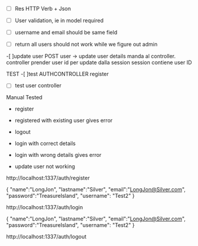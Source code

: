 -[ ] Res HTTP Verb + Json
-[ ] User validation, ie in model required
-[ ] username and email should be same field

-[ ] return all users should not work while we figure out admin

-[ ]update user
POST user -> update user details 
manda al controller.
controller prender user id per update dalla session
session contiene user ID

TEST
-[ ]test AUTHCONTROLLER register
-[ ] test user controller



Manual Tested
- register
- registered with existing user gives error
- logout
- login with correct details
- login with wrong details gives error  

- update user not working

http://localhost:1337/auth/register

{
   "name":"LongJon",
   "lastname":"Silver",
   "email":"LongJon@Silver.com",
   "password":"TreasureIsland",
   "username": "Test2"
 }

http://localhost:1337/auth/login

{
   "name":"LongJon",
   "lastname":"Silver",
   "email":"LongJon@Silver.com",
   "password":"TreasureIsland",
   "username": "Test2"
 }

http://localhost:1337/auth/logout
